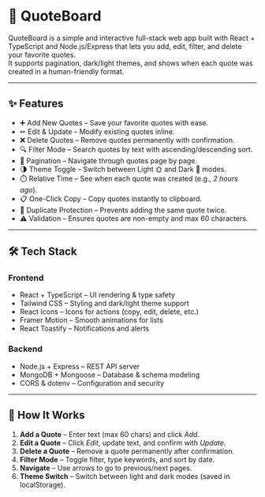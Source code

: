 # 📝 QuoteBoard

QuoteBoard is a simple and interactive full-stack web app built with React + TypeScript and Node.js/Express that lets you add, edit, filter, and delete your favorite quotes.  
It supports pagination, dark/light themes, and shows when each quote was created in a human-friendly format.

---

## ✨ Features

- ➕ Add New Quotes – Save your favorite quotes with ease.
- ✏ Edit & Update – Modify existing quotes inline.
- ❌ Delete Quotes – Remove quotes permanently with confirmation.
- 🔍 Filter Mode – Search quotes by text with ascending/descending sort.
- 📑 Pagination – Navigate through quotes page by page.
- 🌗 Theme Toggle – Switch between Light 🌞 and Dark 🌙 modes.
- ⏱️ Relative Time – See when each quote was created (e.g., _2 hours ago_).
- 📋 One-Click Copy – Copy quotes instantly to clipboard.
- 🚫 Duplicate Protection – Prevents adding the same quote twice.
- ⚠ Validation – Ensures quotes are non-empty and max 60 characters.

---

## 🛠️ Tech Stack

### Frontend

- React + TypeScript – UI rendering & type safety
- Tailwind CSS – Styling and dark/light theme support
- React Icons – Icons for actions (copy, edit, delete, etc.)
- Framer Motion – Smooth animations for lists
- React Toastify – Notifications and alerts

### Backend

- Node.js + Express – REST API server
- MongoDB + Mongoose – Database & schema modeling
- CORS & dotenv – Configuration and security

---

## 🚀 How It Works

1. **Add a Quote** – Enter text (max 60 chars) and click _Add_.
2. **Edit a Quote** – Click _Edit_, update text, and confirm with _Update_.
3. **Delete a Quote** – Remove a quote permanently after confirmation.
4. **Filter Mode** – Toggle filter, type keywords, and sort by date.
5. **Navigate** – Use arrows to go to previous/next pages.
6. **Theme Switch** – Switch between light and dark modes (saved in localStorage).

